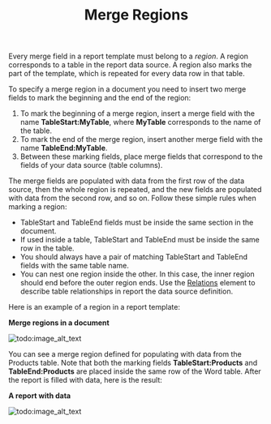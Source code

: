 ﻿---
title: Merge Regions
description: "This guide describes merge regions feature details of the Aspose.Words for SharePoint."
type: docs
weight: 30
url: /sharepoint/merge-regions/
---

Every merge field in a report template must belong to a *region*. A region corresponds to a table in the report data source. A region also marks the part of the template, which is repeated for every data row in that table.

To specify a merge region in a document you need to insert two merge fields to mark the beginning and the end of the region:

1. To mark the beginning of a merge region, insert a merge field with the name **TableStart:MyTable**, where **MyTable** corresponds to the name of the table.
1. To mark the end of the merge region, insert another merge field with the name **TableEnd:MyTable**.
1. Between these marking fields, place merge fields that correspond to the fields of your data source (table columns).

The merge fields are populated with data from the first row of the data source, then the whole region is repeated, and the new fields are populated with data from the second row, and so on. Follow these simple rules when marking a region:

- TableStart and TableEnd fields must be inside the same section in the document.
- If used inside a table, TableStart and TableEnd must be inside the same row in the table.
- You should always have a pair of matching TableStart and TableEnd fields with the same table name.
- You can nest one region inside the other. In this case, the inner region should end before the outer region ends. Use the [Relations](/words/sharepoint/relations-element/) element to describe table relationships in report the data source definition.

Here is an example of a region in a report template:

**Merge regions in a document** 

![todo:image_alt_text](merge-regions_1.png)

You can see a merge region defined for populating with data from the Products table. Note that both the marking fields **TableStart:Products** and **TableEnd:Products** are placed inside the same row of the Word table. After the report is filled with data, here is the result: 

**A report with data** 

![todo:image_alt_text](merge-regions_2.png)
